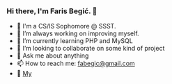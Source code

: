 ### Hi there, I'm Faris Begić. 👋

- :closed_book: I'm a CS/IS Sophomore @ SSST.
- 🔭 I’m always working on improving myself.
- 🌱 I’m currently learning PHP and MySQL
- 👯 I’m looking to collaborate on some kind of project
- 💬 Ask me about anything
- 📫 How to reach me: fabegic@gmail.com
- :link: [My](https://www.linkedin.com/in/begicfaris/ "LinkedIn") 
